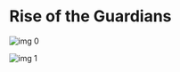 # Rise of the Guardians

![img 0](https://i.imgur.com/9uJdYMe.jpg)

![img 1](https://i.imgur.com/7FlfClT.png)

